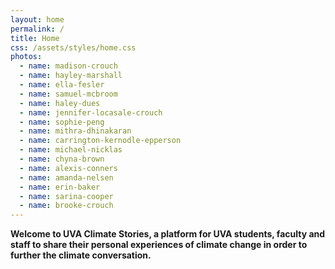 ```yaml
---
layout: home
permalink: /
title: Home
css: /assets/styles/home.css
photos:
  - name: madison-crouch
  - name: hayley-marshall
  - name: ella-fesler
  - name: samuel-mcbroom
  - name: haley-dues
  - name: jennifer-locasale-crouch
  - name: sophie-peng
  - name: mithra-dhinakaran
  - name: carrington-kernodle-epperson
  - name: michael-nicklas
  - name: chyna-brown
  - name: alexis-conners
  - name: amanda-nelsen
  - name: erin-baker
  - name: sarina-cooper
  - name: brooke-crouch
---
```

**Welcome to UVA Climate Stories, a platform for UVA students, faculty and staff to share their personal experiences of climate change in order to further the climate conversation.**
